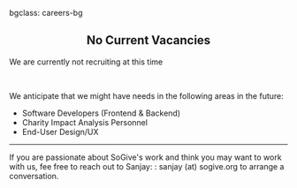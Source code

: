 bgclass: careers-bg

<div class="careers-bg">
</div>

<div class="col-md-12">
	<center>
		<H2>No Current Vacancies</H2>
	</center>
</div>

<div class="col-md-12">
	<div class="col-md-offset-3 col-md-6">
		<p class="text-muted">
			We are currently not recruiting at this time
		</p>
		<br>
		<p class="sogive-text-body">
			We anticipate that we might have needs in the following areas in the future:
			<ul>
				<li>
					Software Developers (Frontend &amp; Backend)
				</li>
				<li>
					Charity Impact Analysis Personnel
				</li>
				<li>
					End-User Design/UX
				</li>
			</ul>
		</p>
		<hr>
		<p class="sogive-text-body">
			If you are passionate about SoGive's work and think you may want to work with us, fee free to reach out to Sanjay: : <span class='email' name='sanjay' domain='sogive.org'>sanjay (at) sogive.org</span> to arrange a conversation.
		</p>
	</div>
</div>